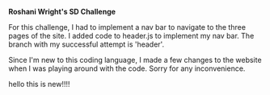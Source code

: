 **Roshani Wright's SD Challenge**

For this challenge, I had to implement a nav bar to navigate to the three pages of the site. I added code to header.js to implement my nav bar. The branch with my successful attempt is 'header'.

Since I'm new to this coding language, I made a few changes to the website when I was playing around with the code. Sorry for any inconvenience. 

hello this is new!!!!

